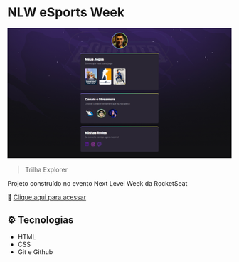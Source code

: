 # NLW eSports Week

![preview](./.github/preview.png)
> Trilha Explorer

Projeto construído no evento Next Level Week da RocketSeat

🔗 [Clique aqui para acessar](https://bremmercandia.github.io/nlw-esports-week/)


## ⚙️ Tecnologias

  - HTML
  - CSS
  - Git e Github



